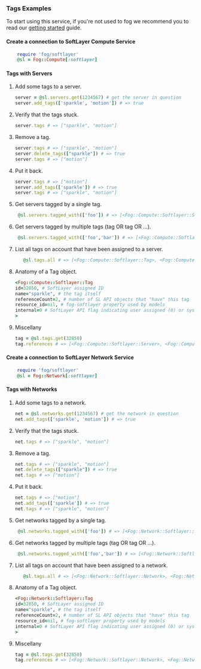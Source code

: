 ### Tags Examples

To start using this service, if you're not used to fog we recommend you to read our [getting started](getting_started.md) guide.

  
#### Create a connection to SoftLayer Compute Service

```ruby
	require 'fog/softlayer'
	@sl = Fog::Compute[:softlayer]
```

#### Tags with Servers
1. Add some tags to a server.

   ```ruby
   server = @sl.servers.get(1234567) # get the server in question
   server.add_tags(['sparkle', 'motion']) # => true
   ```

1. Verify that the tags stuck.

   ```ruby
   server.tags # => ["sparkle", "motion"]
   ```

1. Remove a tag.

   ```ruby
   server.tags # => ["sparkle", "motion"]
   server.delete_tags(["sparkle"]) # => true
   server.tags # => ["motion"]
   ```

1. Put it back.

   ```ruby
   server.tags # => ["motion"]
   server.add_tags(['sparkle']) # => true     
   server.tags # => ["sparkle", "motion"]
   ```

1. Get servers tagged by a single tag.

   ```ruby
   	@sl.servers.tagged_with(['foo']) # => [<Fog::Compute::Softlayer::Server>, <Fog::Compute::Softlayer::Server>, ...]
   ```

1. Get servers tagged by multiple tags (tag OR tag OR ...).

   ```ruby
   	@sl.servers.tagged_with(['foo','bar']) # => [<Fog::Compute::Softlayer::Server>, <Fog::Compute::Softlayer::Server>, ...]
   ```

1. List all tags on account that have been assigned to a server.

   ```ruby
   	  @sl.tags.all # => [<Fog::Compute::Softlayer::Tag>, <Fog::Compute::Softlayer::Tag>, ...]
     ```
1. Anatomy of a Tag object.

	```ruby
	<Fog::Compute::Softlayer::Tag
    id=32850, # SoftLayer assigned ID
    name="sparkle", # the tag itself
    referenceCount=2, # number of SL API objects that "have" this tag
    resource_id=nil, # fog-softlayer property used by models
    internal=0 # SoftLayer API flag indicating user assigned (0) or system assigned (1)
  	>
	```
	
1. Miscellany

	```ruby
	tag = @sl.tags.get(32850)
	tag.references # => [<Fog::Compute::Softlayer::Server>, <Fog::Compute::Softlayer::Server>, ...]
	```
	
#### Create a connection to SoftLayer Network Service

```ruby
	require 'fog/softlayer'
	@sl = Fog::Network[:softlayer]
```

#### Tags with Networks

1. Add some tags to a network.

   ```ruby
   net = @sl.networks.get(1234567) # get the network in question
   net.add_tags(['sparkle', 'motion']) # => true
   ```

1. Verify that the tags stuck.

   ```ruby
   net.tags # => ["sparkle", "motion"]
   ```

1. Remove a tag.

   ```ruby
   net.tags # => ["sparkle", "motion"]
   net.delete_tags(["sparkle"]) # => true
   net.tags # => ["motion"]
   ```

1. Put it back.

   ```ruby
   net.tags # => ["motion"]
   net.add_tags(['sparkle']) # => true     
   net.tags # => ["sparkle", "motion"]
   ```

1. Get networks tagged by a single tag.

   ```ruby
   	@sl.networks.tagged_with(['foo']) # => [<Fog::Network::Softlayer::Network>, <Fog::Network::Softlayer::Network>, ...]
   ```

1. Get networks tagged by multiple tags (tag OR tag OR ...).

   ```ruby
   	@sl.networks.tagged_with(['foo','bar']) # => [<Fog::Network::Softlayer::Network>, <Fog::Network::Softlayer::Network>, ...]
   ```

1. List all tags on account that have been assigned to a network.

   ```ruby
   	  @sl.tags.all # => [<Fog::Network::Softlayer::Network>, <Fog::Network::Softlayer::Network>, ...]
     ```
1. Anatomy of a Tag object.

	```ruby
	<Fog::Network::Softlayer::Tag
    id=32850, # SoftLayer assigned ID
    name="sparkle", # the tag itself
    referenceCount=2, # number of SL API objects that "have" this tag
    resource_id=nil, # fog-softlayer property used by models
    internal=0 # SoftLayer API flag indicating user assigned (0) or system assigned (1)
  	>
	```
	
1. Miscellany

	```ruby
	tag = @sl.tags.get(32850)
	tag.references # => [<Fog::Network::Softlayer::Network>, <Fog::Network::Softlayer::Network>, ...]
	```

